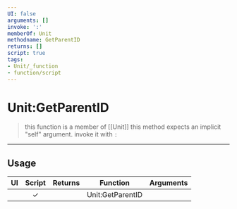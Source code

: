 ```yaml
---
UI: false
arguments: []
invoke: ':'
memberOf: Unit
methodname: GetParentID
returns: []
script: true
tags:
- Unit/_function
- function/script
---
```

# Unit:GetParentID
> this function is a member of [[Unit]]
> this method expects an implicit "self" argument. invoke it with `:`
-----
## Usage
|  UI | Script | Returns | Function | Arguments |
|:---:|:------:|-------:|:--------:|:---------|
| |✓||Unit:GetParentID||
